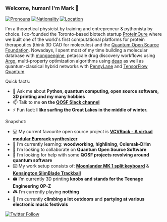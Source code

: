 ### Welcome, human! I'm Mark 👋

[![Pronouns](https://img.shields.io/badge/Pronouns-he%2Fhim-blue)](https://uwm.edu/lgbtrc/support/gender-pronouns/)
[![Nationality](https://img.shields.io/badge/Nationality-German-gold)](https://goo.gl/maps/PENwf1CozT6TpnBW6)
[![Location](https://img.shields.io/badge/Location-Toronto%2C%20Canada-red)](https://goo.gl/maps/oX2GBATc4ev1mgLT6)

I'm a theoretical physicist by training and entrepreneur & pythonista by choice. I co-founded the Toronto-based biotech startup [ProteinQure](https://proteinqure.com) where we built one of the world's first computational platforms for protein therapeutics (think 3D CAD for molecules) and the [Quantum Open Source Foundation](https://qosf.org). Nowadays, I spent most of my time building a molecular database with [mongoengine](https://github.com/MongoEngine/mongoengine), petascale drug discovery workflows using [Argo](https://github.com/argoproj/argo-workflows), multi-property optimization algorithms using [deap](https://github.com/DEAP/deap) as well as quantum-classical hybrid networks with [PennyLane](https://github.com/PennyLaneAI/pennylane) and [TensorFlow Quantum](https://github.com/tensorflow/quantum).

Quick facts:

- 💬 Ask me about **Python, quantum computing, open source software, 3D printing and my many hobbies**
- 📫 Talk to me **on the [QOSF Slack channel](https://qosf.org/join)**
- ⚡ Fun fact: **I like surfing the Great Lakes in the middle of winter.**

Snapshot:

- 💻 My current favourite open source project is **[VCVRack - A virtual modular Eurorack synthesizer](https://github.com/VCVRack/Rack)**
- 🌱 I’m currently learning: **woodworking**, **highlining**, **Colemak-DHm**
- 👯 I’m looking to collaborate on **Quantum Open Source Software**
- 🤔 I’m looking for help with some **QOSF projects revolving around quantum software**
- ⌨️ My work setup consists of: [**Moonlander MK 1 split keyboard**](https://www.zsa.io/moonlander/) & [**Kensington SlimBlade Trackball**](https://www.kensington.com/en-ca/p/products/control/trackballs/slimblade-trackball/)
- 🖨️ I’m currently 3D printing **knobs and stands for the Teenage Engineering OP-Z**
- 🎮 I’m currently playing **nothing**
- 🚐 I’m currently **climbing a lot outdoors** and **partying at various electronic music festivals**

[![Twitter Follow](https://img.shields.io/twitter/follow/mark_fingerhuth?style=social)](https://twitter.com/mark_fingerhuth)
